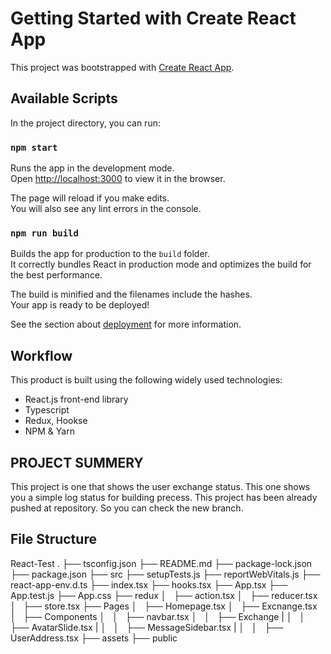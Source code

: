 # Getting Started with Create React App

This project was bootstrapped with [Create React App](https://github.com/facebook/create-react-app).

## Available Scripts

In the project directory, you can run:

### `npm start`

Runs the app in the development mode.\
Open [http://localhost:3000](http://localhost:3000) to view it in the browser.

The page will reload if you make edits.\
You will also see any lint errors in the console.

### `npm run build`

Builds the app for production to the `build` folder.\
It correctly bundles React in production mode and optimizes the build for the best performance.

The build is minified and the filenames include the hashes.\
Your app is ready to be deployed!

See the section about [deployment](https://facebook.github.io/create-react-app/docs/deployment) for more information.

## Workflow

This product is built using the following widely used technologies:

- React.js front-end library
- Typescript
- Redux, Hookse
- NPM & Yarn

## PROJECT SUMMERY

This project is one that shows the user exchange status.
This one shows you a simple log status for building precess.
This project has been already pushed at repository. So you can check the new branch.

## File Structure

React-Test
.
├── tsconfig.json
├── README.md
├── package-lock.json
├── package.json
├── src
    ├── setupTests.js
    ├── reportWebVitals.js
    ├── react-app-env.d.ts
    ├── index.tsx
    ├── hooks.tsx
    ├── App.tsx
    ├── App.test.js
    ├── App.css
    ├── redux
    │   ├── action.tsx
    │   ├── reducer.tsx
    │   ├── store.tsx
    ├── Pages
    │   ├── Homepage.tsx
    │   ├── Excnange.tsx
    │   ├── Components
    │   │   ├── navbar.tsx
    │   │   ├── Exchange
    |   │   │   ├── AvatarSlide.tsx
    |   │   │   ├── MessageSidebar.tsx
    |   │   │   ├── UserAddress.tsx
    ├── assets
├── public

```